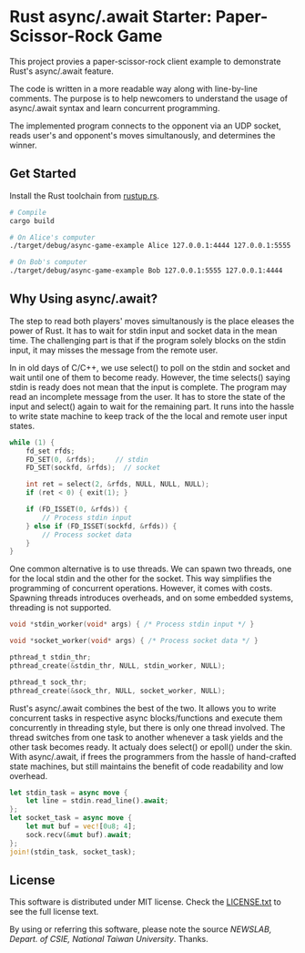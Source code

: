 # Rust async/.await Starter: Paper-Scissor-Rock Game

This project provies a paper-scissor-rock client example to
demonstrate Rust's async/.await feature.

The code is written in a more readable way along with line-by-line
comments. The purpose is to help newcomers to understand the usage of
async/.await syntax and learn concurrent programming.

The implemented program connects to the opponent via an UDP socket,
reads user's and opponent's moves simultanously, and determines the
winner.

## Get Started

Install the Rust toolchain from [rustup.rs](https://rustup.rs/).

```sh
# Compile
cargo build

# On Alice's computer
./target/debug/async-game-example Alice 127.0.0.1:4444 127.0.0.1:5555

# On Bob's computer
./target/debug/async-game-example Bob 127.0.0.1:5555 127.0.0.1:4444
```

## Why Using async/.await?

The step to read both players' moves simultanously is the place
eleases the power of Rust. It has to wait for stdin input and socket
data in the mean time. The challenging part is that if the program
solely blocks on the stdin input, it may misses the message from the
remote user.

In in old days of C/C++, we use select() to poll on the stdin and
socket and wait until one of them to become ready. However, the time
selects() saying stdin is ready does not mean that the input is
complete. The program may read an incomplete message from the user. It
has to store the state of the input and select() again to wait for the
remaining part. It runs into the hassle to write state machine to keep
track of the the local and remote user input states.

```c
while (1) {
    fd_set rfds;
    FD_SET(0, &rfds);     // stdin
    FD_SET(sockfd, &rfds);  // socket

    int ret = select(2, &rfds, NULL, NULL, NULL);
    if (ret < 0) { exit(1); }

    if (FD_ISSET(0, &rfds)) {
        // Process stdin input
    } else if (FD_ISSET(sockfd, &rfds)) {
        // Process socket data
    }
}
```

One common alternative is to use threads. We can spawn two threads,
one for the local stdin and the other for the socket. This way
simplifies the programming of concurrent operations. However, it comes
with costs. Spawning threads introduces overheads, and on some
embedded systems, threading is not supported.

```c
void *stdin_worker(void* args) { /* Process stdin input */ }

void *socket_worker(void* args) { /* Process socket data */ }

pthread_t stdin_thr;
pthread_create(&stdin_thr, NULL, stdin_worker, NULL);

pthread_t sock_thr;
pthread_create(&sock_thr, NULL, socket_worker, NULL);
```

Rust's async/.await combines the best of the two. It allows you to
write concurrent tasks in respective async blocks/functions and
execute them concurrently in threading style, but there is only one
thread involved. The thread switches from one task to another whenever
a task yields and the other task becomes ready. It actualy does
select() or epoll() under the skin. With async/.await, if frees the
programmers from the hassle of hand-crafted state machines, but still
maintains the benefit of code readability and low overhead.

```rust
let stdin_task = async move {
    let line = stdin.read_line().await;
};
let socket_task = async move {
    let mut buf = vec![0u8; 4];
    sock.recv(&mut buf).await;
};
join!(stdin_task, socket_task);
```

## License

This software is distributed under MIT license. Check the
[LICENSE.txt](LICENSE.txt) to see the full license text.

By using or referring this software, please note the source
_NEWSLAB, Depart. of CSIE, National Taiwan University_. Thanks.
